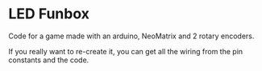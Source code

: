 # LED Funbox
Code for a game made with an arduino, NeoMatrix and 2 rotary encoders.

If you really want to re-create it, you can get all the wiring from the pin constants and the code.